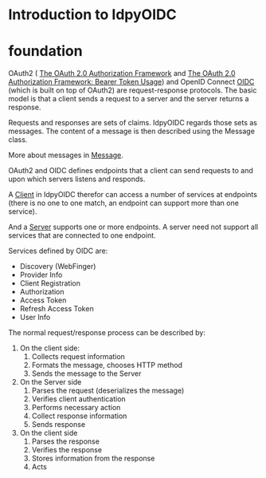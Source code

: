# Introduction to IdpyOIDC

# foundation

OAuth2 (
[The OAuth 2.0 Authorization Framework](https://tools.ietf.org/html/rfc6749) and
[The OAuth 2.0 Authorization Framework: Bearer Token Usage](https://tools.ietf.org/html/rfc6750)) 
and 
OpenID Connect [OIDC](https://openid.net/specs/openid-connect-core-1_0.html)
(which is built on top of OAuth2) are request-response protocols.
The basic model is that a client sends a request to a server and the
server returns a response.

Requests and responses are sets of claims. IdpyOIDC regards those sets as 
messages. The content of a message is then described using the 
Message class.

More about messages in [Message](message.md).

OAuth2 and OIDC defines endpoints that a client can send requests to and upon
which servers listens and responds.

A [Client](client/index.md) in IdpyOIDC therefor can access a number of services at endpoints
(there is no one to one match, an endpoint can support more than one service).

And a [Server](server.md) supports one or more endpoints. A server need not support all
services that are connected to one endpoint.

Services defined by OIDC are:

- Discovery (WebFinger)
- Provider Info
- Client Registration
- Authorization
- Access Token
- Refresh Access Token
- User Info

The normal request/response process can be described by:

1. On the client side:
   1. Collects request information
   2. Formats the message, chooses HTTP method
   3. Sends the message to the Server
2. On the Server side
   1. Parses the request (deserializes the message)
   2. Verifies client authentication
   3. Performs necessary action
   4. Collect response information
   5. Sends response
3. On the client side
   1. Parses the response
   2. Verifies the response
   3. Stores information from the response
   4. Acts
